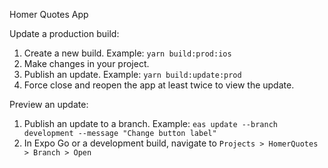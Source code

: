 Homer Quotes App

Update a production build:

1. Create a new build. Example: `yarn build:prod:ios`
2. Make changes in your project.
3. Publish an update. Example: `yarn build:update:prod`
4. Force close and reopen the app at least twice to view the update.

Preview an update:

1. Publish an update to a branch. Example: `eas update --branch development --message "Change button label"`
2. In Expo Go or a development build, navigate to `Projects > HomerQuotes > Branch > Open`
